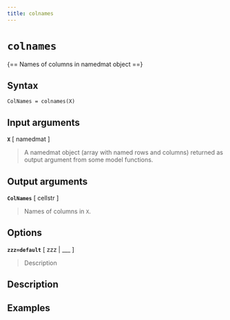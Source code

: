 ```yaml
---
title: colnames
---
```


# `colnames`

{== Names of columns in namedmat object ==}


## Syntax 

    ColNames = colnames(X)


## Input arguments 

__`X`__ [ namedmat ]
> 
> A namedmat object (array with named rows and
> columns) returned as output argument from some model functions.
> 


## Output arguments 

__`ColNames`__ [ cellstr ]
> 
> Names of columns in `X`.
> 


## Options 

__`zzz=default`__ [ zzz | ___ ]
> 
> Description
> 


## Description 



## Examples

```matlab
```

